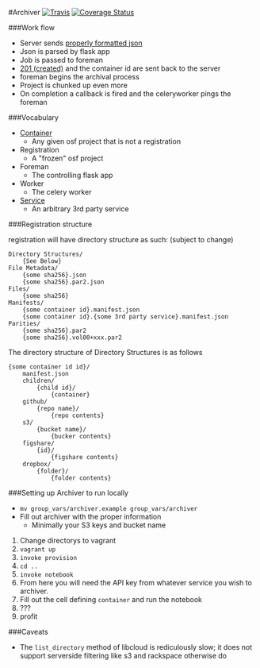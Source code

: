 #Archiver
[![Travis](https://travis-ci.org/chrisseto/Archiver.svg?branch=develop)](https://travis-ci.org/chrisseto/Archiver)
[![Coverage Status](https://coveralls.io/repos/chrisseto/Archiver/badge.png?branch=develop)](https://coveralls.io/r/chrisseto/Archiver?branch=develop)

###Work flow

* Server sends [properly formatted json](formats/container.json)
* Json is parsed by flask app
* Job is passed to foreman
* [201 (created)](formats/confirmation.json) and the container id are sent back to the server
* foreman begins the archival process
* Project is chunked up even more
* On completion a callback is fired and the celeryworker pings the foreman

###Vocabulary

* [Container](formats/container.json)
    - Any given osf project that is not a registration
* Registration
    - A "frozen" osf project
* Foreman
    - The controlling flask app
* Worker
    - The celery worker
* [Service](formats/services)
    - An arbitrary 3rd party service

###Registration structure

registration will have directory structure as such:
(subject to change)
```
Directory Structures/
    {See Below}
File Metadata/
    {some sha256}.json
    {some sha256}.par2.json
Files/
    {some sha256}
Manifests/
    {some container id}.manifest.json
    {some container id}.{some 3rd party service}.manifest.json
Parities/
    {some sha256}.par2
    {some sha256}.vol00+xxx.par2
```

The directory structure of Directory Structures is as follows
```
{some container id id}/
    manifest.json
    children/
        {child id}/
            {container}
    github/
        {repo name}/
            {repo contents}
    s3/
        {bucket name}/
            {bucker contents}
    figshare/
        {id}/
            {figshare contents}
    dropbox/
        {folder}/
            {folder contents}
```


###Setting up Archiver to run locally
* `mv group_vars/archiver.example group_vars/archiver`
* Fill out archiver with the proper information
    - Minimally your S3 keys and bucket name

1. Change directorys to vagrant
2. `vagrant up`
3. `invoke provision`
4. `cd ..`
5. `invoke notebook`
6. From here you will need the API key from whatever service you wish to archiver.
7. Fill out the cell defining `container` and run the notebook
8. ???
9. profit

###Caveats
* The `list_directory` method of libcloud is rediculously slow; it does not support serverside filtering like s3 and rackspace otherwise do
